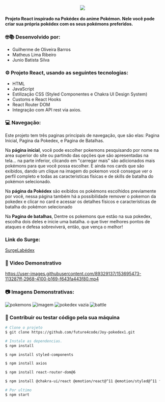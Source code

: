<h1 align="center"><img src="https://user-images.githubusercontent.com/89329137/152902171-7eedd207-4a0a-46a0-8881-078e823c086a.png" />
</h1>

**Projeto React inspirado na Pokédex do anime Pokémon.
Nele você pode criar sua própria pokédex com os seus pokémons preferidos.**

### 🤓📚 Desenvolvido por: 
- Guilherme de Oliveira Barros
- Matheus Lima Ribeiro
- Junio Batista Silva

### ⚙️ Projeto React, usando as seguintes tecnologias:
- HTML
- JavaScript
- Estilização CSS (Styled Componentes e Chakra UI Design System)
- Customs e React Hooks
- React Router DOM
- Integração com API rest via axios.

### 💻 Navegação:
Este projeto tem três paginas principais de navegação, que são elas: 
Pagina Inicial, Pagina da Pokedex, e Pagina de Batalhas.

Na **página inicial**, você pode escolher pokemons pesquisando por nome na area superior do site ou partindo das opções 
que são apresentadas na tela...  na parte inferior, clicando em "carregar mais" são adicionados mais pokémons para que você possa escolher.
E ainda nos cards que são exibidos, dando um clique na imagem do pokemon você consegue ver o perfil completo 
e todas as caracteristicas físicas e de skills de batalha do pokémon selecionado.

Na **página da Pokédex** são exibidos os pokémons escolhidos previamente por você, 
nessa página também há a possibilidade remover o pokemon da pokedex e clicar no card e acessar os detalhes físicos e características de batalha do pokémon selecionado

Na **Pagina de batalhas**, Dentre os pokemons que estão na sua pokedex, escolha dois deles e inicie uma batalha. 
o que tiver melhores pontos de ataques e defesa sobreviverá, então, que vença o melhor! 

### Link do Surge:
[SurgeLabédex](https://jittery-horse.surge.sh/)


### 🎥 Video Demonstrativo
https://user-images.githubusercontent.com/89329137/153695473-113287ff-2968-4100-b169-f643fa443f80.mp4


### 📷 Imagens Demonstrativas:
![pokemons](https://user-images.githubusercontent.com/89329137/153695519-2d859c57-1428-486f-b3f3-5ff30c0eea02.png)
![imagem](https://user-images.githubusercontent.com/89329137/153695516-2958db8e-4b31-4ce7-bcdd-bddc843065ef.png)
![pokedex vazia](https://user-images.githubusercontent.com/89329137/153695517-06d832ab-31aa-42d7-b03b-e0892f40de2a.png)
![battle](https://user-images.githubusercontent.com/89329137/153695515-68da12ad-18da-4207-820c-3d3f4afeeed8.png)



### 🔁 Contribuir ou testar código pela sua máquina
```bash
# Clone o projeto 
$ git clone https://github.com/future4code/Joy-pokedex1.git
```
```bash
# Instale as dependencias.
$ npm install
```
```bash
$ npm install styled-components
```
```bash
$ npm install axios
```
```bash
$ npm install react-router-dom@6
```
```bash
$ npm install @chakra-ui/react @emotion/react@^11 @emotion/styled@^11 framer-motion@^5
```
```bash
# Por ultimo
$ npm start
```
